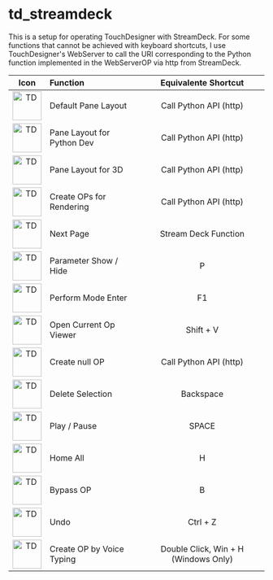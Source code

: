 # td_streamdeck

This is a setup for operating TouchDesigner with StreamDeck. For some functions that cannot be achieved with keyboard shortcuts, I use TouchDesigner's WebServer to call the URI corresponding to the Python function implemented in the WebServerOP via http from StreamDeck.

| Icon        | Function           | Equivalente Shortcut  |
| :-------------: |:-------------| :-----:|
| <img alt='TD' width='57' src='https://github.com/takaf51/td_streamdeck/blob/main/Icons/TD_Logo.png'/>| Default Pane Layout  | Call Python API (http) |
| <img alt='TD' width='57' src='https://github.com/takaf51/td_streamdeck/blob/main/Icons/3Ddev.png'/>| Pane Layout for Python Dev  | Call Python API (http) |
| <img alt='TD' width='57' src='https://github.com/takaf51/td_streamdeck/blob/main/Icons/PythonDev.png'/>| Pane Layout for 3D  | Call Python API (http) |
| <img alt='TD' width='57' src='https://github.com/takaf51/td_streamdeck/blob/main/Icons/3D.png'/>| Create OPs for Rendering  | Call Python API (http) |
| <img alt='TD' width='57' src='https://github.com/takaf51/td_streamdeck/blob/main/Icons/NextPage.png'/>| Next Page  | Stream Deck Function |
| <img alt='TD' width='57' src='https://github.com/takaf51/td_streamdeck/blob/main/Icons/parameter.png'/>| Parameter Show / Hide | P |
| <img alt='TD' width='57' src='https://github.com/takaf51/td_streamdeck/blob/main/Icons/Preview.png'/>| Perform Mode Enter  | F1 |
| <img alt='TD' width='57' src='https://github.com/takaf51/td_streamdeck/blob/main/Icons/View.png'/>| Open Current Op Viewer  | Shift + V |
| <img alt='TD' width='57' src='https://github.com/takaf51/td_streamdeck/blob/main/Icons/Null.png'/>| Create null OP  | Call Python API (http) |
| <img alt='TD' width='57' src='https://github.com/takaf51/td_streamdeck/blob/main/Icons/BS.png'/>| Delete Selection  | Backspace |
| <img alt='TD' width='57' src='https://github.com/takaf51/td_streamdeck/blob/main/Icons/PlayPause.png'/>| Play / Pause  | SPACE |
| <img alt='TD' width='57' src='https://github.com/takaf51/td_streamdeck/blob/main/Icons/Home.png'/>| Home All  | H |
| <img alt='TD' width='57' src='https://github.com/takaf51/td_streamdeck/blob/main/Icons/Bypass.png'/>| Bypass OP  | B |
| <img alt='TD' width='57' src='https://github.com/takaf51/td_streamdeck/blob/main/Icons/Undo.png'/>| Undo  | Ctrl + Z |
| <img alt='TD' width='57' src='https://github.com/takaf51/td_streamdeck/blob/main/Icons/CreateNewOperator.png'/>| Create OP by Voice Typing  | Double Click, Win + H (Windows Only)  |
